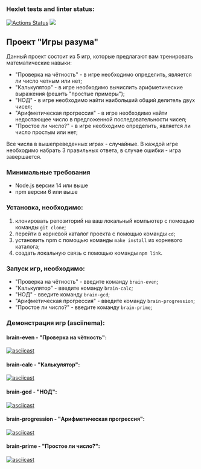 ### Hexlet tests and linter status:
[![Actions Status](https://github.com/Woronokin/frontend-project-44/actions/workflows/hexlet-check.yml/badge.svg)](https://github.com/Woronokin/frontend-project-44/actions)
<a href="https://codeclimate.com/github/Woronokin/frontend-project-44/maintainability"><img src="https://api.codeclimate.com/v1/badges/e1eae32b8d08c93c2e4a/maintainability" /></a>
## Проект "Игры разума"
Данный проект состоит из 5 игр, которые предлагают вам тренировать математические навыки:
* "Проверка на чётность" - в игре необходимо определить, является ли число четным или нет;
* "Калькулятор" - в игре необходимо вычислить арифметические выражения (решить "простые примеры"); 
* "НОД" - в игре необходимо найти наибольший общий делитель двух чисел;
* "Арифметическая прогрессия" - в игре необходимо найти недостающее число в предложенной последовательности чисел;
* "Простое ли число?" - в игре необходимо определить, является ли число простым или нет;

Все числа в вышепреведенных играх - случайные. В каждой игре необходимо набрать 3 правильных ответа, в случае ошибки - игра завершается.

### Минимальные требования

- Node.js версии 14 или выше
- npm версии 6 или выше

### Установка, необходимо:
1. клонировать репозиторий на ваш локальный компьютер c помощью команды `git clone`;
2. перейти в корневой каталог проекта с помощью команды `cd`;
3. установить npm c помощью команды `make install` из корневого каталога;
4. создать локальную связь c помощью команды `npm link`.

### Запуск игр, необходимо:
* "Проверка на чётность" - введите команду `brain-even`;
* "Калькулятор" - введите команду `brain-calc`;
* "НОД" - введите команду `brain-gcd`;
* "Арифметическая прогрессия" - введите команду `brain-progression`;
* "Простое ли число?" - введите команду `brain-prime`;

### Демонстрация игр (asciinema):
#### brain-even - "Проверка на чётность":
[![asciicast](https://asciinema.org/a/659665.svg)](https://asciinema.org/a/659665)
#### brain-calc - "Калькулятор":
[![asciicast](https://asciinema.org/a/a2fGzvRDpsCG45ycgqYGMD7vZ.svg)](https://asciinema.org/a/a2fGzvRDpsCG45ycgqYGMD7vZ)
#### brain-gcd - "НОД":
[![asciicast](https://asciinema.org/a/THpuofoLTpqFQMCarsrs4ddKl.svg)](https://asciinema.org/a/THpuofoLTpqFQMCarsrs4ddKl)
#### brain-progression - "Арифметическая прогрессия":
[![asciicast](https://asciinema.org/a/xFSsVMKJRPxpoU19Hc4WlgeNb.svg)](https://asciinema.org/a/xFSsVMKJRPxpoU19Hc4WlgeNb)
#### brain-prime - "Простое ли число?":
[![asciicast](https://asciinema.org/a/hQPpB3aaCE6hEOjrhn48RCu4F.svg)](https://asciinema.org/a/hQPpB3aaCE6hEOjrhn48RCu4F)
